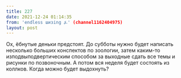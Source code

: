 ```yaml
---
title: 227
date: 2021-12-24 01:14:35
from: 'endless шизing ⍼' (channel1162404975)
layout: post
---
```


Ох, ёбнутые деньки предстоят. 
До субботы нужно будет написать несколько больших конспектов по зоологии, затем каким-то изподвыподвертическим способом за выходные сдать все темы и рисунки по позвоночным.
А потом вся неделя будет состоять из коллков.
Когда можно будет выдохнуть?

